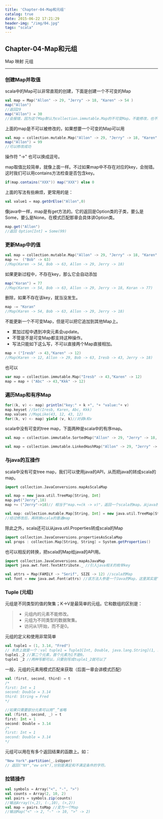 ```yaml
---
title: 'Chapter-04-Map和元组'
catalog: true
date: 2015-06-22 17:21:29
header-img: "/img/04.jpg"
tags: "scala"
---
```


## Chapter-04-Map和元组

Map 映射 元组

---

### 创建Map并取值
scala中的Map可以非常直观的创建，下面是创建一个不可变的Map


```scala
val map = Map("Allon" -> 29, "Jerry" -> 18, "Karen" -> 54 )
map("Allon")
//返回29
map("Allon") = 30
//会报错，因为这个Map默认为collection.immutable.Map的不可变Map。不能修改，也不能添加元素。
```
上面的map是不可以被修改的，如果想要一个可变的Map可以用


```scala
val map = collection.mutable.Map("Allon" -> 29, "Jerry" -> 18, "Karen" -> 54 )
map("Allon") = 99
//可以修改成功
```
操作符 "->" 也可以换成逗号。

map取值比较简单，就像上面一样。不过如果map中不存在对应的key，会抛错。这时我们可以用contains方法检查是否包含key。


```scala
if(map.contains("XXX")) map("XXX") else 0
```
上面的写法有些麻烦，更常用的是：


```scala
val value1 = map.getOrElse("Allon",0)
```
像java中一样，map是有get方法的。它的返回是Option类的子类，要么是Some，要么是None。在模式匹配那章会具体讲Option类。


```scala
map.get("Allon")
//返回 Option[Int] = Some(99)
```

### 更新Map中的值


```scala
val map = collection.mutable.Map("Allon" -> 29, "Jerry" -> 18, "Karen" -> 54 )
map +=  ("Bob" -> 63) 
//Map(Karen -> 54, Bob -> 63, Allon -> 29, Jerry -> 18)
```
如果更新过程中，不存在key，那么它会自动添加


```scala
map("Koran") = 77 
//Map(Karen -> 54, Bob -> 63, Allon -> 29, Jerry -> 18, Koran -> 77)
```
删除，如果不存在该key，就当没发生。


```scala
map -= "Koran"
//Map(Karen -> 54, Bob -> 63, Allon -> 29, Jerry -> 18)
```
不能更新一个不可变Map，但是可以把它追加到其他Map上。

*   累加过程中遇到冲突元素会update。
*   不管是不是可变Map都支持这种操作。
*   写法只能如下这么写，不可以直接两个Map直接相加。

```scala
map + ("Iresb" -> 43,"Karen" -> 12)
//Map(Karen -> 12, Allon -> 29, Bob -> 63, Iresb -> 43, Jerry -> 18)
```
也可以

```scala
var map = collection.immutable.Map("Iresb" -> 43,"Karen" -> 12)
map = map + ("Abc" -> 43,"Kkk" -> 12)
```

### 遍历Map和有序Map

```scala
for((k, v) <- map) println("key:" + k +", "+ "value:"+ v)
map.keyset //Set(Iresb, Karen, Abc, Kkk)
map.values //MapLike(43, 12, 43, 12)
for((k, v) <- map) yield (v, k)//对调k和v
```
scala中没有可变的tree map，下面两种是scala中的有序map。

```scala
val map = collection.immutable.SortedMap("Allon" -> 29, "Jerry" -> 18, "Karen" -> 54 ) //基于平衡树实现的有序map。它是不可变的！

val map = collection.immutable.LinkedHashMap("Allon" -> 29, "Jerry" -> 18, "Karen" -> 54 ) //基于链表实现的有序map，顺序卽为插入顺序 
```

### 与java的互操作
scala中没有可变tree map，我们可以使用java的API，从而把java的转成scala的map。

```scala
import collection.JavaConversions.mapAsScalaMap

val map = new java.util.TreeMap[String, Int]
map.put("Jerry",18)
map += ("Jerry"->18)// 相当于"map.+=(k -> v)"，返回一个scala的map。从java的TreeMap直接返回scala的map，经历了一次“偷偷”（隐式）转换。

val map: collection.mutable.Map[String, Int] = new java.util.TreeMap[String, Int]
//经过修改后，再转换scala的普通map
```
除此之外，scala还可以从java.util.Properties转成scala的Map

```scala
import collection.JavaConversions.propertiesAsScalaMap
val props : collection.Map[String, String] = System.getProperties()
```
也可以相反的转换，把scala的Map给java的API用。

```scala
import collection.JavaConversions.mapAsJavaMap
import java.awt.font.TextAttribute._ //引入java相关的枚举key

val attrs = Map(FAMILY -> "Serif", SIZE -> 12) //scala的Map
val font = new java.awt.Font(attrs) //该方法入参是一个Java的Map，这里其实是“偷偷”把attrs转成了java的Map。
```
### Tuple (元组)
元组是不同类型的值的聚集；K->V是最简单的元组。它和数组的区别是：
>* 元组内的元素不能修改。
>* 元组为不同类型的数据聚集。
>* 访问从1开始，而不是0。

元组的定义和使用非常简单

```scala
val tuple1 = (1, 3.14, "Fred")
// 本质上就是一个：val tuple1 = Tuple3[Int, Double, java.lang.String](1, 3.14, "Fred")
tuple1._2 //第二个元素，首个元素为1不是0。
tuple1 _2 //两种写都可以，只要别写成tuple1_2就可以了
```

一般，元组的元素用模式匹配来获取（后面一章会讲模式匹配）

```scala
val (first, second, third) = t
/*
first: Int = 1
second: Double = 3.14
third: String = Fred
*/

//如果只需要部分元素可以用“_”省略
val (first, second, _) = t
first: Int = 1
second: Double = 3.14
/*
first: Int = 1
second: Double = 3.14
*/
```

元组可以用在有多个返回结果的函数上。如：

```scala
"New York".partition(_.isUpper)
// 返回("NY","ew ork"),分别是满足和不满足条件的字符。
```

### 拉链操作

```scala
val symbols = Array("<", "-", ">")
val counts = Array(2, 10, 2)
val pairs = symbols.zip(counts)
//输出Array((<,2), (-,10), (>,2))
val map = pairs.toMap //变为一个Map
//输出Map("<" -> 2, "-" -> 10, ">" -> 2)
```


